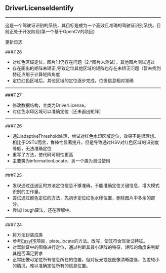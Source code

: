 ## DriverLicenseIdentify
***
这是一个驾驶证识别的系统，其目标是成为一个高效且准确的驾驶证识别系统。目前正处于开发阶段(第一个基于OpenCV的项目)

更新日志

###7.28
* 对红色区域定位，图片1.1仍存在问题（2.*图片未测试），其他图片测试通过
* 存在画出的矩阵未矫正,导致定位其他区域的矩阵也存在未矫正问题（暂未找到特征点用于计算矩阵角度
* 定位红色区域后，其他区域的定位逐步完成，位置信息相对准确
***

###7.27
* 修改数据结构，主类为DriverLicense。
* 对红色水印区域可以准确定位（还未画出矩阵）

***

###7.26
* 通过adaptiveThreshold处理，尝试对红色水印区域定位，效果不是很理想。相比于OSTU而言，鲁棒性显著提升，但是导致通过HSV对红色区域的识别度降低，无法准确定位
* 重写了方法，使代码可用性更高
* 主要类为informationLocate，另一个类为测试使用

***

###7.25
* 发现通过连通区的方法定位信息不够准确，不能准确定位关键信息，增大模式识别的工作量。
* 尝试通过颜色定位的方法，先初步定位红色水印位置，删除图片中多余的部分。
* 尝试Hough算法，还在理解中。

***

###7.24
* 将方法封装成类
* 参考[EasyPR](https://github.com/liuruoze/EasyPR)项目，plate_locate的方法。改写，使其符合驾驶证特征。
* 对驾驶证中的图像进行定位，通过判断其最小矩阵的特征，矩阵的角度来判断其是否满足要求
* 正常图像可定位所有信息所在的位置，但对反光或是图像清晰度低，色差较小的情况，难以准确定位所有的信息位置。
